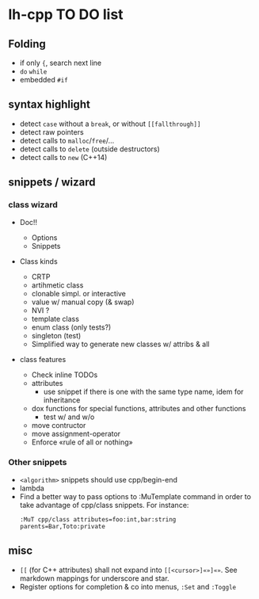 # lh-cpp TO DO list

## Folding

 * if only `{`, search next line
 * `do` `while`
 * embedded `#if`

## syntax highlight

 * detect `case` without a `break`, or without `[[fallthrough]]`
 * detect raw pointers
 * detect calls to `malloc`/`free`/...
 * detect calls to `delete` (outside destructors)
 * detect calls to `new` (C++14)

## snippets / wizard

### class wizard

 * Doc!!
    *  Options
    *  Snippets

 * Class kinds
    * CRTP
    * artihmetic class
    * clonable simpl. or interactive
    * value w/ manual copy (& swap)
    * NVI ?
    * template class
    * enum class (only tests?)
    * singleton (test)
    * Simplified way to generate new classes w/ attribs & all

 * class features
    * Check inline TODOs
    * attributes
        * use snippet if there is one with the same type name, idem for
          inheritance
    * dox functions for special functions, attributes and other functions
        * test w/ and w/o
    * move contructor
    * move assignment-operator
    * Enforce «rule of all or nothing»

### Other snippets
 * `<algorithm>` snippets should use cpp/begin-end
 * lambda
 * Find a better way to pass options to :MuTemplate command in order to take
   advantage of cpp/class snippets. For instance:
   ```
   :MuT cpp/class attributes=foo:int,bar:string parents=Bar,Toto:private
   ```

## misc

 *  `[[` (for C++ attributes) shall not expand into `[[<cursor>]«»]«»`. See
    markdown mappings for underscore and star.
 *  Register options for completion & co into menus, `:Set` and `:Toggle`
